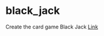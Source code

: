 # black_jack
Create the card game Black Jack
[Link](https://docs.google.com/document/d/1MsAQbo9l4u5pcKuBOXa4_OYER_faoInqs7lUpxe7MHo/edit?usp=sharing)
